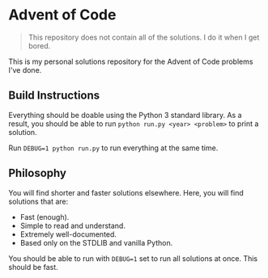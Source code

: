 # Advent of Code

> This repository does not contain all of the solutions. I do it when I get bored.

This is my personal solutions repository for the Advent of Code problems I've done.

## Build Instructions

Everything should be doable using the Python 3 standard library. As a result, you should be able to
run `python run.py <year> <problem>` to print a solution.

Run `DEBUG=1 python run.py` to run everything at the same time.

## Philosophy

You will find shorter and faster solutions elsewhere. Here, you will find solutions that are:

- Fast (enough).
- Simple to read and understand.
- Extremely well-documented.
- Based only on the STDLIB and vanilla Python.

You should be able to run with `DEBUG=1` set to run all solutions at once. This should be fast.
